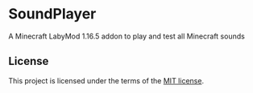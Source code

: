 # SoundPlayer

A Minecraft LabyMod 1.16.5 addon to play and test all Minecraft sounds

## License

This project is licensed under the terms of the [MIT license](https://choosealicense.com/licenses/mit/).
